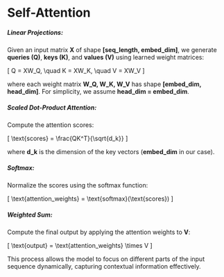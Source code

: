 # Self-Attention

##### Linear Projections:
Given an input matrix **X** of shape **[seq_length, embed_dim]**, we generate **queries (Q)**, **keys (K)**, and **values (V)** using learned weight matrices:

\[
Q = XW_Q, \quad K = XW_K, \quad V = XW_V
\]

where each weight matrix **W_Q, W_K, W_V** has shape **[embed_dim, head_dim]**. For simplicity, we assume **head_dim = embed_dim**.

##### Scaled Dot-Product Attention:
Compute the attention scores:

\[
\text{scores} = \frac{QK^T}{\sqrt{d_k}}
\]

where **d_k** is the dimension of the key vectors (**embed_dim** in our case).

##### Softmax:
Normalize the scores using the softmax function:

\[
\text{attention_weights} = \text{softmax}(\text{scores})
\]

##### Weighted Sum:
Compute the final output by applying the attention weights to **V**:

\[
\text{output} = \text{attention_weights} \times V
\]

This process allows the model to focus on different parts of the input sequence dynamically, capturing contextual information effectively.

